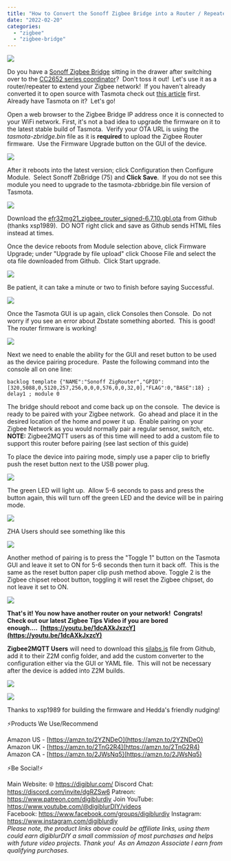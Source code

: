 ```yaml
---
title: "How to Convert the Sonoff Zigbee Bridge into a Router / Repeater"
date: "2022-02-20"
categories: 
  - "zigbee"
  - "zigbee-bridge"
---
```


[![](https://blogger.googleusercontent.com/img/a/AVvXsEgqf6xsdplj4mb5TCZeGOJN3I3kb1DRcGq1E3hpWwHutCFCHH8hLuDjBMC9Crt3E070ZsaQsQXFf_ybZIudF8zGfHKS5uFy7ikxMHLunUbXNHbeYlQDxnLCK3eZKKb1ADJusVCrw6I6IZkEkw_HBGYSALdy7OH0EIXvo9Gky0hI-t0G7cCKSLEM0cVUOQ=w513-h417)](https://blogger.googleusercontent.com/img/a/AVvXsEgqf6xsdplj4mb5TCZeGOJN3I3kb1DRcGq1E3hpWwHutCFCHH8hLuDjBMC9Crt3E070ZsaQsQXFf_ybZIudF8zGfHKS5uFy7ikxMHLunUbXNHbeYlQDxnLCK3eZKKb1ADJusVCrw6I6IZkEkw_HBGYSALdy7OH0EIXvo9Gky0hI-t0G7cCKSLEM0cVUOQ=s883)

  

Do you have a [Sonoff Zigbee Bridge](https://amzn.to/3s16nqX) sitting in the drawer after switching over to the [CC2652 series coordinator](https://amzn.to/3h0h9HL)?  Don't toss it out!  Let's use it as a router/repeater to extend your Zigbee network!  If you haven't already converted it to open source with Tasmota check out [this article](/?p=48) first.  Already have Tasmota on it?  Let's go!

<!--truncate-->

Open a web browser to the Zigbee Bridge IP address once it is connected to your WiFi network. First, it's not a bad idea to upgrade the firmware on it to the latest stable build of Tasmota.  Verify your OTA URL is using the _tasmota-zbridge.bin_ file as it is **required** to upload the Zigbee Router firmware.  Use the Firmware Upgrade button on the GUI of the device. 

[![](https://blogger.googleusercontent.com/img/a/AVvXsEjyhJkVnX_c0hFujSOgggJvB2sJMjBxkEI5N_L3a7HJxhuJcG6IWzENRJ3ZyhiM75Ksrkx00UnV1aBRE_LltFMAvOLT319MkfrzKwnZYPHYtpgbjWySpzmcsGbAIdzxVJ9h5YSQSLh3RFTskkwnSV0i5ToOHtElDa3x6KfMMYtpzYbJzGr7M4ddI371Tw=w400-h260)](https://blogger.googleusercontent.com/img/a/AVvXsEjyhJkVnX_c0hFujSOgggJvB2sJMjBxkEI5N_L3a7HJxhuJcG6IWzENRJ3ZyhiM75Ksrkx00UnV1aBRE_LltFMAvOLT319MkfrzKwnZYPHYtpgbjWySpzmcsGbAIdzxVJ9h5YSQSLh3RFTskkwnSV0i5ToOHtElDa3x6KfMMYtpzYbJzGr7M4ddI371Tw=s381)

  

  

After it reboots into the latest version; click Configuration then Configure Module.  Select Sonoff ZbBridge (75) and **Click Save**.  If you do not see this module you need to upgrade to the tasmota-zbbridge.bin file version of Tasmota.

  

[![](https://blogger.googleusercontent.com/img/a/AVvXsEgp7sx4XTaUHqDNyDotpd-BrXQGZt0rb1hGOgs4NftsGiH5aa_n4Mr3n3yKnjEMSBSdPvaJNqRhl1QA_SOiIaKFaglDFRGNzgFX18YJ_HLU4WIUudGXcHGMimgiWxONt0HYPGG2hhsUCtO5popqzPMlJ-JTwUNjq8g4kqRPwtJfizPkn3au7AFId5WCVA=w406-h340)](https://blogger.googleusercontent.com/img/a/AVvXsEgp7sx4XTaUHqDNyDotpd-BrXQGZt0rb1hGOgs4NftsGiH5aa_n4Mr3n3yKnjEMSBSdPvaJNqRhl1QA_SOiIaKFaglDFRGNzgFX18YJ_HLU4WIUudGXcHGMimgiWxONt0HYPGG2hhsUCtO5popqzPMlJ-JTwUNjq8g4kqRPwtJfizPkn3au7AFId5WCVA=s399)

  

Download the [efr32mg21\_zigbee\_router\_signed-6.7.10.gbl.ota](https://github.com/digiblur/Tasmota/raw/development/zigbee_router/efr32mg21_zigbee_router_signed-6.7.10.gbl.ota) from Github (thanks xsp1989).  DO NOT right click and save as Github sends HTML files instead at times. 

  

Once the device reboots from Module selection above, click Firmware Upgrade; under "Upgrade by file upload" click Choose File and select the ota file downloaded from Github.  Click Start upgrade.

  

[![](https://blogger.googleusercontent.com/img/a/AVvXsEiwapIUxpBuuNbsfIPXccT1LjHxY1r08q4SLdMuFsWOTBvEUbnr0ooCe7fQ5XQxCO1SJv96OHtmHPx-CORkeGgxx1EtdI5NhZWGjkdcCX-3EtwV6RyIVX4djZPGboKJFQeqxKe4Zo4CgkLfP5NmI8BWORdhf2GwE622HJJx2pQMnjubFOChDSjFNtZO2w=s320)](https://blogger.googleusercontent.com/img/a/AVvXsEiwapIUxpBuuNbsfIPXccT1LjHxY1r08q4SLdMuFsWOTBvEUbnr0ooCe7fQ5XQxCO1SJv96OHtmHPx-CORkeGgxx1EtdI5NhZWGjkdcCX-3EtwV6RyIVX4djZPGboKJFQeqxKe4Zo4CgkLfP5NmI8BWORdhf2GwE622HJJx2pQMnjubFOChDSjFNtZO2w=s385)

  

Be patient, it can take a minute or two to finish before saying Successful.

  

[![](https://blogger.googleusercontent.com/img/a/AVvXsEiLOMvVwb0th7lhGAtBa64QzN28fKQvyRMbjlZYeYF4rDt99ABydUL4sz_eYZPfVgf_VxGjJaTPFotAXFlC1fh4OSz42DD2fxVQlyBdA0SYw3AtHUZPkhx2_bi1II4A-Urmws1G8xt8oNtmzTQWY8iGPRmdcIiUj5iQfbuZyPvy8oFuC2n_blIuxNmSNw=s320)](https://blogger.googleusercontent.com/img/a/AVvXsEiLOMvVwb0th7lhGAtBa64QzN28fKQvyRMbjlZYeYF4rDt99ABydUL4sz_eYZPfVgf_VxGjJaTPFotAXFlC1fh4OSz42DD2fxVQlyBdA0SYw3AtHUZPkhx2_bi1II4A-Urmws1G8xt8oNtmzTQWY8iGPRmdcIiUj5iQfbuZyPvy8oFuC2n_blIuxNmSNw=s401)

  

Once the Tasmota GUI is up again, click Consoles then Console.  Do not worry if you see an error about Zbstate something aborted.  This is good!  The router firmware is working!  

  

[![](https://blogger.googleusercontent.com/img/a/AVvXsEjEVl56XFcenUEvRQ45D0iHIDiL8Xz3iaCVTcqUkdJKqAa_5kqg3bAUH3iYZgMzII3zt4ezjZYrysZ20JGAdgCh3WFMPf3qCOQi3bhUijVIHH6lFonY4SvNIqm2aG3B4QauSKOb4sZizVHShHaDaToNR4V25RoW03ifZAokq3ciAzo-qLoeYJ8LnYpi-A=w443-h186)](https://blogger.googleusercontent.com/img/a/AVvXsEjEVl56XFcenUEvRQ45D0iHIDiL8Xz3iaCVTcqUkdJKqAa_5kqg3bAUH3iYZgMzII3zt4ezjZYrysZ20JGAdgCh3WFMPf3qCOQi3bhUijVIHH6lFonY4SvNIqm2aG3B4QauSKOb4sZizVHShHaDaToNR4V25RoW03ifZAokq3ciAzo-qLoeYJ8LnYpi-A=s595)

  

Next we need to enable the ability for the GUI and reset button to be used as the device pairing procedure.  Paste the following command into the console all on one line:

  
```
backlog template {"NAME":"Sonoff ZigRouter","GPIO":[320,5088,0,5120,257,256,0,0,0,576,0,0,32,0],"FLAG":0,"BASE":18} ; delay1 ; module 0
```
  

The bridge should reboot and come back up on the console.  The device is ready to be paired with your Zigbee network.  Go ahead and place it in the desired location of the home and power it up.  Enable pairing on your Zigbee Network as you would normally pair a regular sensor, switch, etc.  **NOTE:** Zigbee2MQTT users as of this time will need to add a custom file to support this router before pairing (see last section of this guide)

  

To place the device into pairing mode, simply use a paper clip to briefly push the reset button next to the USB power plug. 

  

[![](https://blogger.googleusercontent.com/img/a/AVvXsEjkJZeAfsG0xZOW8nnUpdlMfovbVP8saWRXPsKSAg_Tab1CESjX71Gy8ZMXaghVy24aLSveGqM02NyPsxIo1PlfQLt0f3vaPW7SFyydwJxpLDAyH8t2owhoEYUQx9A7DWK3CEsMBSrD0z5pnKaPCR6gG3B7-alwJUGqzFx9B97XWyS8-rEHKlCqBC3MOQ=w400-h344)](https://blogger.googleusercontent.com/img/a/AVvXsEjkJZeAfsG0xZOW8nnUpdlMfovbVP8saWRXPsKSAg_Tab1CESjX71Gy8ZMXaghVy24aLSveGqM02NyPsxIo1PlfQLt0f3vaPW7SFyydwJxpLDAyH8t2owhoEYUQx9A7DWK3CEsMBSrD0z5pnKaPCR6gG3B7-alwJUGqzFx9B97XWyS8-rEHKlCqBC3MOQ=s3573)

  

The green LED will light up.  Allow 5-6 seconds to pass and press the button again, this will turn off the green LED and the device will be in pairing mode.

  

[![](https://blogger.googleusercontent.com/img/a/AVvXsEhvsdOlHYBgQO1flOEal0ZnDX8BSA3v3IolM7pmvhsfi4qDzAxvVix3ACALFjIF-_xnue1VGirBmEoVFfsqRknp3qWqh84wxYDS4v7ciYoA3-Waf492s8iZuGiIdhQ0o3vOa3iddmwhNnJrT6LSK8XqG5oC_XcsCAyQsZipPTCHYWE91VZgxecBj2gOMw=s320)](https://blogger.googleusercontent.com/img/a/AVvXsEhvsdOlHYBgQO1flOEal0ZnDX8BSA3v3IolM7pmvhsfi4qDzAxvVix3ACALFjIF-_xnue1VGirBmEoVFfsqRknp3qWqh84wxYDS4v7ciYoA3-Waf492s8iZuGiIdhQ0o3vOa3iddmwhNnJrT6LSK8XqG5oC_XcsCAyQsZipPTCHYWE91VZgxecBj2gOMw=s3492)

  

ZHA Users should see something like this

  

  

[![](https://blogger.googleusercontent.com/img/a/AVvXsEikMUlOufvdjD0XcygdmSp-C0umT6CVNLxr-9l8y8nHdKPwGsGBmQ8FxsDK_hvZmYOEt6Fbdv1v_v778WJ0a7enDjMTer6KuLuoPEXuy2b01LvZ7AFT444E2NLnsmx32jePg56OiEczlGFVSU7lw6XVJIyIKgE7V07cvnb9LtjqU11HbXq66kw5ks_7Mg=s320)](https://blogger.googleusercontent.com/img/a/AVvXsEikMUlOufvdjD0XcygdmSp-C0umT6CVNLxr-9l8y8nHdKPwGsGBmQ8FxsDK_hvZmYOEt6Fbdv1v_v778WJ0a7enDjMTer6KuLuoPEXuy2b01LvZ7AFT444E2NLnsmx32jePg56OiEczlGFVSU7lw6XVJIyIKgE7V07cvnb9LtjqU11HbXq66kw5ks_7Mg=s745)

  

Another method of pairing is to press the "Toggle 1" button on the Tasmota GUI and leave it set to ON for 5-6 seconds then turn it back off.  This is the same as the reset button paper clip push method above. Toggle 2 is the Zigbee chipset reboot button, toggling it will reset the Zigbee chipset, do not leave it set to ON.

  

[![](https://blogger.googleusercontent.com/img/a/AVvXsEhu2GWSNZBaGvRRStpVgtg9sDB53PrPz_Su_-QoFjCuOZ8ra7s8lqA0tlL77J5MpegnDg8C-M5q-oDDgpcmEw_9yV7uSFqqtP_UWSizTXRkzE99XCpcBsrsHYwNHF9dQId8aQT65P3id7MSX1yIUoipyUCloUE9WQYrZNWbf925I8HfOAmNzSnZwFhSog=s320)](https://blogger.googleusercontent.com/img/a/AVvXsEhu2GWSNZBaGvRRStpVgtg9sDB53PrPz_Su_-QoFjCuOZ8ra7s8lqA0tlL77J5MpegnDg8C-M5q-oDDgpcmEw_9yV7uSFqqtP_UWSizTXRkzE99XCpcBsrsHYwNHF9dQId8aQT65P3id7MSX1yIUoipyUCloUE9WQYrZNWbf925I8HfOAmNzSnZwFhSog=s366)

  

  

**That's it! You now have another router on your network!  Congrats!  Check out our latest Zigbee Tips Video if you are bored enough....  [https://youtu.be/1dcAXkJxzcY](https://youtu.be/1dcAXkJxzcY)**

  

**Zigbee2MQTT Users** will need to download this [silabs.js](https://github.com/digiblur/Tasmota/blob/development/zigbee_router/silabs.js) file from Github, add it to their Z2M config folder, and add the custom converter to the configuration either via the GUI or YAML file.  This will not be necessary after the device is added into Z2M builds.  

  

[![](https://blogger.googleusercontent.com/img/a/AVvXsEi_LyBd8YCKK0bFmdPOTngQzd3QDg4ZTCzb0dGlZIlbsJyS3aPDbCs2-5oiJ0mgSdl0WdmojIoqfiDYIFELyZ0nf73HF-1PCVTYblIckvFQ1yAHSOCjHvYaxiflqpl-tblbsLAsN0rLg6IfnH-tpd94b36bHJGCkJAkgQRGkrHjS8I8sxvjPgo-_dopqQ=w460-h369)](https://blogger.googleusercontent.com/img/a/AVvXsEi_LyBd8YCKK0bFmdPOTngQzd3QDg4ZTCzb0dGlZIlbsJyS3aPDbCs2-5oiJ0mgSdl0WdmojIoqfiDYIFELyZ0nf73HF-1PCVTYblIckvFQ1yAHSOCjHvYaxiflqpl-tblbsLAsN0rLg6IfnH-tpd94b36bHJGCkJAkgQRGkrHjS8I8sxvjPgo-_dopqQ=s611)

  

  

[![](https://blogger.googleusercontent.com/img/a/AVvXsEgiDkN75oYS99gYf_pkNg7VG9VRAnE8KrFHf7gMm9gbjKnOxZCI-NFlf-XVakzXmM1hy27R9wDmSkhR1zGcXr2VEpUT1V9GcG6GkQ_-NCcBBK6_nkaj5oPxI1Z_qAY0-neT7IWNPQ1Ju9KSQZw4v-K1zX9h02li8fHbe-DGGSRaVrY1SBvRaC1ipwH5fg=w540-h429)](https://blogger.googleusercontent.com/img/a/AVvXsEgiDkN75oYS99gYf_pkNg7VG9VRAnE8KrFHf7gMm9gbjKnOxZCI-NFlf-XVakzXmM1hy27R9wDmSkhR1zGcXr2VEpUT1V9GcG6GkQ_-NCcBBK6_nkaj5oPxI1Z_qAY0-neT7IWNPQ1Ju9KSQZw4v-K1zX9h02li8fHbe-DGGSRaVrY1SBvRaC1ipwH5fg=s732)

  

Thanks to xsp1989 for building the firmware and Hedda's friendly nudging!

  

⚡Products We Use/Recommend

Amazon US - [https://amzn.to/2YZNDeO](https://amzn.to/2YZNDeO)  
Amazon UK - [https://amzn.to/2TnG2R4](https://amzn.to/2TnG2R4)  
Amazon CA - [https://amzn.to/2JWsNq5](https://amzn.to/2JWsNq5)  
  

⚡Be Social!⚡

Main Website: 🌐 https://digiblur.com/ 
Discord Chat: https://discord.com/invite/dgRZSw6 
Patreon: https://www.patreon.com/digiblurdiy 
Join YouTube: https://www.youtube.com/@digiblurDIY/videos  
Facebook: https://www.facebook.com/groups/digiblurdiy 
Instagram: https://www.instagram.com/digiblurdiy  
_Please note, the product links above could be affiliate links, using them could earn digiblurDIY a small commission of most purchases and helps with future video projects. Thank you!  As an Amazon Associate I earn from qualifying purchases._
